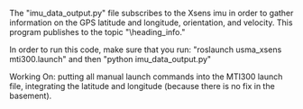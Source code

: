 The "imu_data_output.py" file subscribes to the Xsens imu in order to gather information on the GPS latitude and 
longitude, orientation, and velocity. This program publishes to the topic "\heading_info."

In order to run this code, make sure that you run: "roslaunch usma_xsens mti300.launch" and then "python imu_data_output.py"

Working On: putting all manual launch commands into the MTI300 launch file, integrating the latitude and longitude (because 
there is no fix in the basement).
